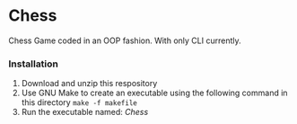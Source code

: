 # Chess

Chess Game coded in an OOP fashion. With only CLI currently.

### Installation
1. Download and unzip this respository
2. Use GNU Make to create an executable using the following command in this directory `make -f makefile`
3. Run the executable named: *Chess*
